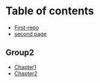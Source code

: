 # Table of contents

* [First-repo](README.md)
* [second page](second-page.md)

## Group2 <a id="group"></a>

* [Chapter1](group/chapter1.md)
* [Chapter2](group/chapter2.md)

